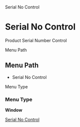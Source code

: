 
Serial No Control
# Serial No Control


Product Serial Number Control

Menu Path
## Menu Path



- Serial No Control

Menu Type
### Menu Type

**Window**


[Serial No Control](../../functional-guide/window/window-serial-no-control.md)